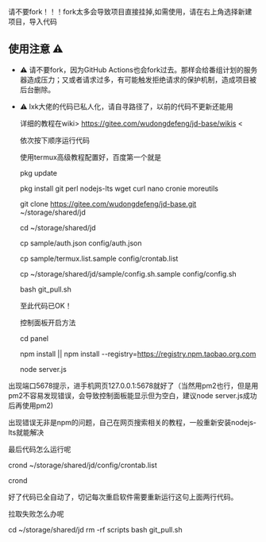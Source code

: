 请不要fork！！！fork太多会导致项目直接挂掉,如需使用，请在右上角选择新建项目，导入代码
## 使用注意 :warning:

- :warning: 请不要fork，因为GitHub Actions也会fork过去。那样会给番组计划的服务器造成压力；又或者请求过多，有可能触发拒绝请求的保护机制，造成项目被后台删除。

- :warning: lxk大佬的代码已私人化，请自寻路径了，以前的代码不更新还能用


  详细的教程在wiki> https://gitee.com/wudongdefeng/jd-base/wikis <

  依次按下顺序运行代码  

  
  使用termux高级教程配置好，百度第一个就是  

  pkg update  

  pkg install git perl nodejs-lts wget curl nano cronie moreutils  

  git clone https://gitee.com/wudongdefeng/jd-base.git ~/storage/shared/jd  

  cd  ~/storage/shared/jd  

  cp sample/auth.json config/auth.json  

  cp sample/termux.list.sample config/crontab.list  

  cp ~/storage/shared/jd/sample/config.sh.sample config/config.sh  

  bash git_pull.sh  

  至此代码已OK！  

  控制面板开启方法  

  cd panel  

  npm install || npm install --registry=https://registry.npm.taobao.org.com  

  node server.js  

 出现端口5678提示，进手机网页127.0.0.1:5678就好了（当然用pm2也行，但是用pm2不容易发现错误，会导致控制面板能显示但为空白，建议node server.js成功后再使用pm2) 
  

 出现错误无非是npm的问题，自己在网页搜索相关的教程，一般重新安装nodejs-lts就能解决  

 最后代码怎么运行呢  

 crond ~/storage/shared/jd/config/crontab.list
  
 crond
 
 好了代码已全自动了，切记每次重启软件需要重新运行这句上面两行代码。


拉取失败怎么办呢

cd  ~/storage/shared/jd
rm -rf scripts
bash git_pull.sh
  

 
 


